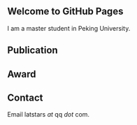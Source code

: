 ## Welcome to GitHub Pages

I am a master student in Peking University.


## Publication

## Award

## Contact
Email latstars _at_ qq  _dot_ com.
